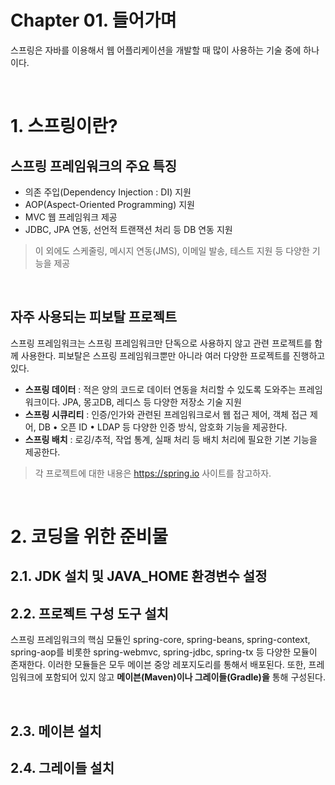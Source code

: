 # Chapter 01. 들어가며

스프링은 자바를 이용해서 웹 어플리케이션을 개발할 때 많이 사용하는 기술 중에 하나이다.

<br>

# 1. 스프링이란?

## 스프링 프레임워크의 주요 특징

* 의존 주입(Dependency Injection : DI) 지원
* AOP(Aspect-Oriented Programming) 지원
* MVC 웹 프레임워크 제공
* JDBC, JPA 연동, 선언적 트랜잭션 처리 등 DB 연동 지원

> 이 외에도 스케줄링, 메시지 연동(JMS), 이메일 발송, 테스트 지원 등 다양한 기능을 제공

<br>

## 자주 사용되는 피보탈 프로젝트

스프링 프레임워크는 스프링 프레임워크만 단독으로 사용하지 않고 관련 프로젝트를 함께 사용한다. 피보탈은 스프링 프레임워크뿐만 아니라 여러 다양한 프로젝트를 진행하고 있다.

* **스프링 데이터** : 적은 양의 코드로 데이터 연동을 처리할 수  있도록 도와주는 프레임워크이다. JPA, 몽고DB, 레디스 등 다양한 저장소 기술 지원
* **스프링 시큐리티** : 인증/인가와 관련된 프레임워크로서 웹 접근 제어, 객체 접근 제어, DB • 오픈 ID  • LDAP 등 다양한 인증 방식, 암호화 기능을 제공한다.
* **스프링 배치** : 로깅/추적, 작업 통계, 실패 처리 등 배치 처리에 필요한 기본 기능을 제공한다.

> 각 프로젝트에 대한 내용은 https://spring.io 사이트를 참고하자.

<br>

# 2. 코딩을 위한 준비물

## 2.1. JDK 설치 및 JAVA_HOME 환경변수 설정

## 2.2. 프로젝트 구성 도구 설치

스프링 프레임워크의 핵심 모듈인 spring-core, spring-beans, spring-context, spring-aop를 비롯한 spring-webmvc, spring-jdbc, spring-tx 등 다양한 모듈이 존재한다. 이러한 모듈들은 모두 메이븐 중앙 레포지도리를 통해서 배포된다. 또한, 프레임워크에 포함되어 있지 않고 **메이븐(Maven)이나 그레이들(Gradle)을** 통해 구성된다. 

<br>

## 2.3. 메이븐 설치

## 2.4. 그레이들 설치